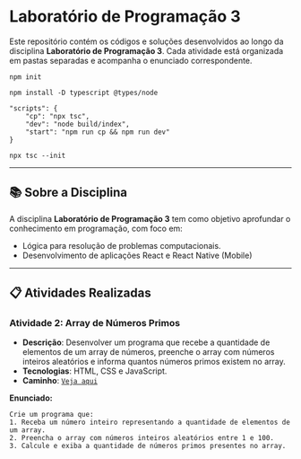 # **Laboratório de Programação 3**

Este repositório contém os códigos e soluções desenvolvidos ao longo da disciplina **Laboratório de Programação 3**. Cada atividade está organizada em pastas separadas e acompanha o enunciado correspondente.

```
npm init
```

```
npm install -D typescript @types/node
```

```
"scripts": {
    "cp": "npx tsc",
    "dev": "node build/index",
    "start": "npm run cp && npm run dev"
}
```

```
npx tsc --init
```


---

## **📚 Sobre a Disciplina**
A disciplina **Laboratório de Programação 3** tem como objetivo aprofundar o conhecimento em programação, com foco em:

- Lógica para resolução de problemas computacionais.
- Desenvolvimento de aplicações React e React Native (Mobile)

---

## **📋 Atividades Realizadas**
### **Atividade 2: Array de Números Primos**
- **Descrição**: Desenvolver um programa que recebe a quantidade de elementos de um array de números, preenche o array com números inteiros aleatórios e informa quantos números primos existem no array.
- **Tecnologias**: HTML, CSS e JavaScript.
- **Caminho**: [`Veja aqui`](ATIV-2/)

**Enunciado:**
```text
Crie um programa que:
1. Receba um número inteiro representando a quantidade de elementos de um array.
2. Preencha o array com números inteiros aleatórios entre 1 e 100.
3. Calcule e exiba a quantidade de números primos presentes no array.

